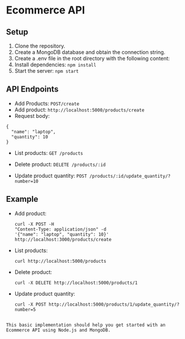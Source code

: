 # Ecommerce API

## Setup
1. Clone the repository.
2. Create a MongoDB database and obtain the connection string.
3. Create a .env file in the root directory with the following content:
4. Install dependencies: `npm install`
5. Start the server: `npm start`

## API Endpoints
- Add Products: `POST/create`
- Add product: `http://localhost:5000/products/create`
- Request body:
 ```
 {
   "name": "laptop",
   "quantity": 10
 }
 ```
- List products: `GET /products`
- Delete product: `DELETE /products/:id`

- Update product quantity: `POST /products/:id/update_quantity/?number=10`

## Example
- Add product:
  ```
  curl -X POST -H
  "Content-Type: application/json" -d
  '{"name": "laptop", "quantity": 10}'
  http://localhost:3000/products/create
  ```
- List products:
  ```
  curl http://localhost:5000/products
  ```
- Delete product:
  ```
  curl -X DELETE http://localhost:5000/products/1
  ```
- Update product quantity:
  ```
  curl -X POST http://localhost:5000/products/1/update_quantity/?number=5
  ```
```

This basic implementation should help you get started with an Ecommerce API using Node.js and MongoDB.
